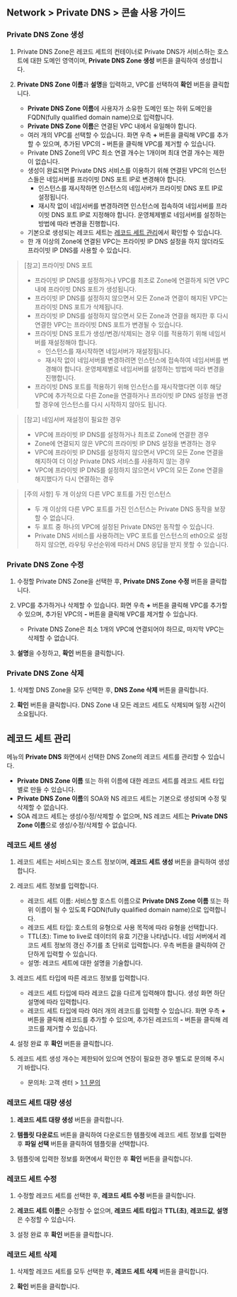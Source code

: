 ## Network > Private DNS > 콘솔 사용 가이드

### Private DNS Zone 생성

1. Private DNS Zone은 레코드 세트의 컨테이너로 Private DNS가 서비스하는 호스트에 대한 도메인 영역이며, **Private DNS Zone 생성** 버튼을 클릭하여 생성합니다.

2. **Private DNS Zone 이름**과 **설명**을 입력하고, VPC를 선택하여 **확인** 버튼을 클릭합니다.  

    - **Private DNS Zone 이름**에 사용자가 소유한 도메인 또는 하위 도메인을 FQDN(fully qualified domain name)으로 입력합니다.
    - **Private DNS Zone 이름**은 연결된 VPC 내에서 유일해야 합니다.
    - 여러 개의 VPC를 선택할 수 있습니다. 화면 우측 **+** 버튼을 클릭해 VPC를 추가할 수 있으며, 추가된 VPC의 **-** 버튼을 클릭해 VPC를 제거할 수 있습니다.
    - Private DNS Zone의 VPC 최소 연결 개수는 1개이며 최대 연결 개수는 제한이 없습니다.
    - 생성이 완료되면 Private DNS 서비스를 이용하기 위해 연결된 VPC의 인스턴스들은 네임서버를 프라이빗 DNS 포트 IP로 변경해야 합니다.
      - 인스턴스를 재시작하면 인스턴스의 네임서버가 프라이빗 DNS 포트 IP로 설정됩니다.
      - 재시작 없이 네임서버를 변경하려면 인스턴스에 접속하여 네임서버를 프라이빗 DNS 포트 IP로 지정해야 합니다. 운영체제별로 네임서버를 설정하는 방법에 따라 변경을 진행합니다.
    - 기본으로 생성되는 레코드 세트는 [레코드 세트 관리](./console-guide/#_1)에서 확인할 수 있습니다.
    - 한 개 이상의 Zone에 연결된 VPC는 프라이빗 IP DNS 설정을 하지 않더라도 프라이빗 IP DNS를 사용할 수 있습니다.

> [참고] 프라이빗 DNS 포트
> * 프라이빗 IP DNS를 설정하거나 VPC를 최초로 Zone에 연결하게 되면 VPC 내에 프라이빗 DNS 포트가 생성됩니다.
> * 프라이빗 IP DNS를 설정하지 않으면서 모든 Zone과 연결이 해지된 VPC는 프라이빗 DNS 포트가 삭제됩니다.
> * 프라이빗 IP DNS를 설정하지 않으면서 모든 Zone과 연결을 해지한 후 다시 연결한 VPC는 프라이빗 DNS 포트가 변경될 수 있습니다.
> * 프라이빗 DNS 포트가 생성/변경/삭제되는 경우 이를 적용하기 위해 네임서버를 재설정해야 합니다.
>   * 인스턴스를 재시작하면 네임서버가 재설정됩니다.
>   * 재시작 없이 네임서버를 변경하려면 인스턴스에 접속하여 네임서버를 변경해야 합니다. 운영체제별로 네임서버를 설정하는 방법에 따라 변경을 진행합니다.
> * 프라이빗 DNS 포트를 적용하기 위해 인스턴스를 재시작했다면 이후 해당 VPC에 추가적으로 다른 Zone을 연결하거나 프라이빗 IP DNS 설정을 변경할 경우에 인스턴스를 다시 시작하지 않아도 됩니다.

> [참고] 네임서버 재설정이 필요한 경우
> * VPC에 프라이빗 IP DNS를 설정하거나 최초로 Zone에 연결한 경우
> * Zone에 연결되지 않은 VPC의 프라이빗 IP DNS 설정을 변경하는 경우
> * VPC에 프라이빗 IP DNS를 설정하지 않으면서 VPC의 모든 Zone 연결을 해지하여 더 이상 Private DNS 서비스를 사용하지 않는 경우
> * VPC에 프라이빗 IP DNS를 설정하지 않으면서 VPC의 모든 Zone 연결을 해지했다가 다시 연결하는 경우

> [주의 사항] 두 개 이상의 다른 VPC 포트를 가진 인스턴스
> * 두 개 이상의 다른 VPC 포트를 가진 인스턴스는 Private DNS 동작을 보장할 수 없습니다.
> * 두 포트 중 하나의 VPC에 설정된 Private DNS만 동작할 수 있습니다.
> * Private DNS 서비스를 사용하려는 VPC 포트를 인스턴스의 eth0으로 설정하지 않으면, 라우팅 우선순위에 따라서 DNS 응답을 받지 못할 수 있습니다.

### Private DNS Zone 수정

1. 수정할 Private DNS Zone을 선택한 후, **Private DNS Zone 수정** 버튼을 클릭합니다.
   
2. VPC를 추가하거나 삭제할 수 있습니다. 화면 우측 **+** 버튼을 클릭해 VPC를 추가할 수 있으며, 추가된 VPC의 **-** 버튼을 클릭해 VPC를 제거할 수 있습니다.
   - Private DNS Zone은 최소 1개의 VPC에 연결되어야 하므로, 마지막 VPC는 삭제할 수 없습니다.

3. **설명**을 수정하고, **확인** 버튼을 클릭합니다.

### Private DNS Zone 삭제

1. 삭제할 DNS Zone을 모두 선택한 후, **DNS Zone 삭제** 버튼을 클릭합니다.

2. **확인** 버튼을 클릭합니다. DNS Zone 내 모든 레코드 세트도 삭제되며 일정 시간이 소요됩니다.

## 레코드 세트 관리

메뉴의 **Private DNS** 화면에서 선택한 DNS Zone의 레코드 세트를 관리할 수 있습니다.

- **Private DNS Zone 이름** 또는 하위 이름에 대한 레코드 세트를 레코드 세트 타입별로 만들 수 있습니다.
- **Private DNS Zone 이름**의 SOA와 NS 레코드 세트는 기본으로 생성되며 수정 및 삭제할 수 없습니다.
- SOA 레코드 세트는 생성/수정/삭제할 수 없으며, NS 레코드 세트는 **Private DNS Zone 이름**으로 생성/수정/삭제할 수 없습니다.

### 레코드 세트 생성

1. 레코드 세트는 서비스되는 호스트 정보이며, **레코드 세트 생성** 버튼을 클릭하여 생성합니다.

2. 레코드 세트 정보를 입력합니다.

    - 레코드 세트 이름: 서비스할 호스트 이름으로 **Private DNS Zone 이름** 또는 하위 이름이 될 수 있도록 FQDN(fully qualified domain name)으로 입력합니다.
    - 레코드 세트 타입: 호스트의 유형으로 사용 목적에 따라 유형을 선택합니다.
    - TTL(초): Time to live로 데이터의 유효 기간을 나타냅니다. 네임 서버에서 레코드 세트 정보의 갱신 주기를 초 단위로 입력합니다. 우측 버튼을 클릭하여 간단하게 입력할 수 있습니다.
    - 설명: 레코드 세트에 대한 설명을 기술합니다.

3. 레코드 세트 타입에 따른 레코드 정보를 입력합니다.

    - 레코드 세트 타입에 따라 레코드 값을 다르게 입력해야 합니다. 생성 화면 하단 설명에 따라 입력합니다.
    - 레코드 세트 타입에 따라 여러 개의 레코드를 입력할 수 있습니다. 화면 우측 **+** 버튼을 클릭해 레코드를 추가할 수 있으며, 추가된 레코드의 **-** 버튼을 클릭해 레코드를 제거할 수 있습니다.

4. 설정 완료 후 **확인** 버튼을 클릭합니다.

5. 레코드 세트 생성 개수는 제한되어 있으며 연장이 필요한 경우 별도로 문의해 주시기 바랍니다. 

    - 문의처: 고객 센터 > [1:1 문의](https://www.ninc.go.kr/kr/support/inquiry)

### 레코드 세트 대량 생성

1. **레코드 세트 대량 생성** 버튼을 클릭합니다.

2. **템플릿 다운로드** 버튼을 클릭하여 다운로드한 템플릿에 레코드 세트 정보를 입력한 후 **파일 선택** 버튼을 클릭하여 템플릿을 선택합니다.

3. 템플릿에 입력한 정보를 화면에서 확인한 후 **확인** 버튼을 클릭합니다.

### 레코드 세트 수정

1. 수정할 레코드 세트를 선택한 후, **레코드 세트 수정** 버튼을 클릭합니다.

2. **레코드 세트 이름**은 수정할 수 없으며, **레코드 세트 타입**과 **TTL(초)**, **레코드값**, **설명**은 수정할 수 있습니다.

3. 설정 완료 후 **확인** 버튼을 클릭합니다.


### 레코드 세트 삭제

1. 삭제할 레코드 세트를 모두 선택한 후, **레코드 세트 삭제** 버튼을 클릭합니다.

2. **확인** 버튼을 클릭합니다.